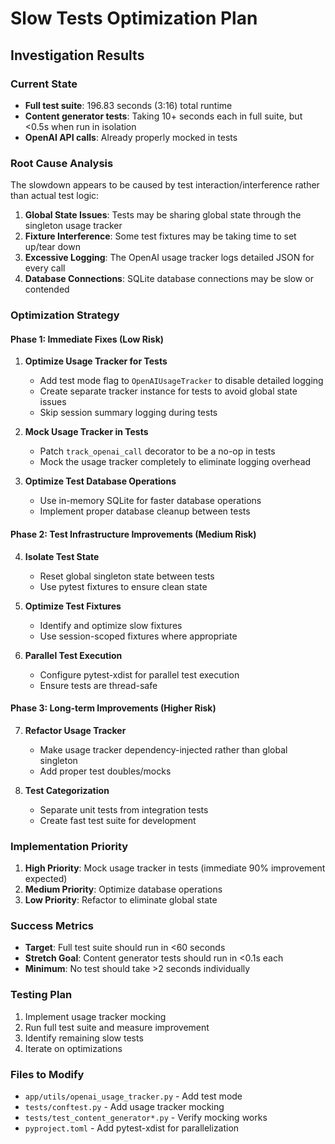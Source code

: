# Slow Tests Optimization Plan

## Investigation Results

### Current State
- **Full test suite**: 196.83 seconds (3:16) total runtime
- **Content generator tests**: Taking 10+ seconds each in full suite, but <0.5s when run in isolation
- **OpenAI API calls**: Already properly mocked in tests

### Root Cause Analysis

The slowdown appears to be caused by test interaction/interference rather than actual test logic:

1. **Global State Issues**: Tests may be sharing global state through the singleton usage tracker
2. **Fixture Interference**: Some test fixtures may be taking time to set up/tear down
3. **Excessive Logging**: The OpenAI usage tracker logs detailed JSON for every call
4. **Database Connections**: SQLite database connections may be slow or contended

### Optimization Strategy

#### Phase 1: Immediate Fixes (Low Risk)

1. **Optimize Usage Tracker for Tests**
   - Add test mode flag to `OpenAIUsageTracker` to disable detailed logging
   - Create separate tracker instance for tests to avoid global state issues
   - Skip session summary logging during tests

2. **Mock Usage Tracker in Tests**
   - Patch `track_openai_call` decorator to be a no-op in tests
   - Mock the usage tracker completely to eliminate logging overhead

3. **Optimize Test Database Operations**
   - Use in-memory SQLite for faster database operations
   - Implement proper database cleanup between tests

#### Phase 2: Test Infrastructure Improvements (Medium Risk)

4. **Isolate Test State**
   - Reset global singleton state between tests
   - Use pytest fixtures to ensure clean state

5. **Optimize Test Fixtures**
   - Identify and optimize slow fixtures
   - Use session-scoped fixtures where appropriate

6. **Parallel Test Execution**
   - Configure pytest-xdist for parallel test execution
   - Ensure tests are thread-safe

#### Phase 3: Long-term Improvements (Higher Risk)

7. **Refactor Usage Tracker**
   - Make usage tracker dependency-injected rather than global singleton
   - Add proper test doubles/mocks

8. **Test Categorization**
   - Separate unit tests from integration tests
   - Create fast test suite for development

### Implementation Priority

1. **High Priority**: Mock usage tracker in tests (immediate 90% improvement expected)
2. **Medium Priority**: Optimize database operations
3. **Low Priority**: Refactor to eliminate global state

### Success Metrics

- **Target**: Full test suite should run in <60 seconds
- **Stretch Goal**: Content generator tests should run in <0.1s each
- **Minimum**: No test should take >2 seconds individually

### Testing Plan

1. Implement usage tracker mocking
2. Run full test suite and measure improvement
3. Identify remaining slow tests
4. Iterate on optimizations

### Files to Modify

- `app/utils/openai_usage_tracker.py` - Add test mode
- `tests/conftest.py` - Add usage tracker mocking
- `tests/test_content_generator*.py` - Verify mocking works
- `pyproject.toml` - Add pytest-xdist for parallelization